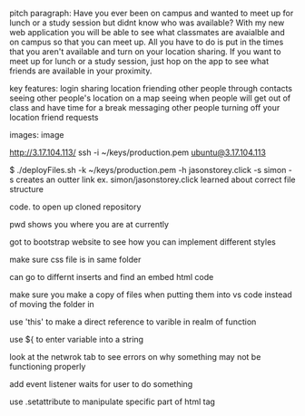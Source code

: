 pitch paragraph: Have you ever been on campus and wanted to meet up for lunch or a study session but didnt know who was available? With my new web application you will be able to see what classmates are avaialble and on campus so that you can meet up. All you have to do is put in the times that you aren't available and turn on your location sharing. If you want to meet up for lunch or a study session, just hop on the app to see what friends are available in your proximity.

key features: login sharing location friending other people through contacts seeing other people's location on a map seeing when people will get out of class and have time for a break messaging other people turning off your location friend requests

images: image

http://3.17.104.113/ ssh -i ~/keys/production.pem ubuntu@3.17.104.113

$ ./deployFiles.sh -k ~/keys/production.pem -h jasonstorey.click -s simon -s creates an outter link ex. simon/jasonstorey.click learned about correct file structure

code. to open up cloned repository

pwd shows you where you are at currently

got to bootstrap website to see how you can implement different styles

make sure css file is in same folder

can go to differnt inserts and find an embed html code

make sure you make a copy of files when putting them into vs code instead of moving the folder in

use 'this' to make a direct reference to varible in realm of function

use ${ to enter variable into a string

look at the netwrok tab to see errors on why something may not be functioning properly

add event listener waits for user to do something

use .setattribute to manipulate specific part of html tag

